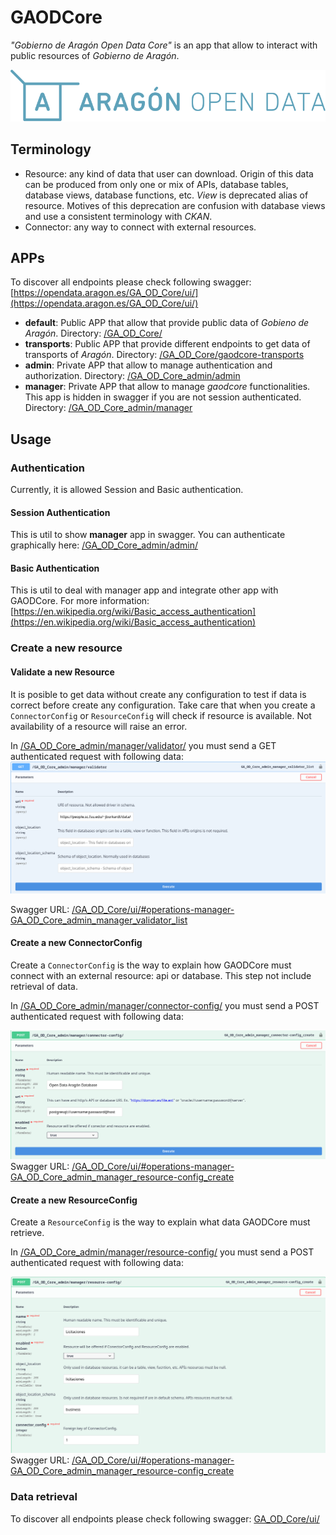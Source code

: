 # GAODCore

_"Gobierno de Aragón Open Data Core"_ is an app that allow to interact with public resources of _Gobierno de Aragón_.

![Aragón Open Data](docs/images/aragon-open-data.svg)

## Terminology

- Resource: any kind of data that user can download. Origin of this data can be produced from only one or mix of APIs,
  database tables, database views, database functions, etc. *View* is deprecated alias of resource. Motives of this
  deprecation are confusion with database views and use a consistent terminology with _CKAN_.
- Connector: any way to connect with external resources.

## APPs

To discover all endpoints please check following
swagger: [https://opendata.aragon.es/GA_OD_Core/ui/](https://opendata.aragon.es/GA_OD_Core/ui/)

- **default**: Public APP that allow that provide public data of _Gobieno de Aragón_.
  Directory: [/GA_OD_Core/](/GA_OD_Core/)
- **transports**: Public APP that provide different endpoints to get data of transports of _Aragón_.
  Directory: [/GA_OD_Core/gaodcore-transports](/GA_OD_Core/gaodcore-transports)
- **admin**: Private APP that allow to manage authentication and authorization. Directory:
  [/GA_OD_Core_admin/admin](/GA_OD_Core_admin/admin)
- **manager**: Private APP that allow to manage _gaodcore_ functionalities. This app is hidden in swagger if you are not
  session authenticated. Directory: [/GA_OD_Core_admin/manager](/GA_OD_Core_admin/manager)

## Usage

### Authentication

Currently, it is allowed Session and Basic authentication.

#### Session Authentication

This is util to show **manager** app in swagger. You can authenticate graphically here:
[/GA_OD_Core_admin/admin/](/GA_OD_Core_admin/admin/)

#### Basic Authentication

This is util to deal with manager app and integrate other app with GAODCore. For more information:
[https://en.wikipedia.org/wiki/Basic_access_authentication](https://en.wikipedia.org/wiki/Basic_access_authentication)

### Create a new resource

#### Validate a new Resource

It is posible to get data without create any configuration to test if data is correct before create any configuration.
Take care that when you create a `ConnectorConfig` or `ResourceConfig` will check if resource is available. Not availability 
of a resource will raise an error.

In [/GA_OD_Core_admin/manager/validator/](/GA_OD_Core_admin/manager/validator/) you must send a GET
authenticated request with following data:
![validator](docs/images/swagger/validator.png)

Swagger
URL: [/GA_OD_Core/ui/#operations-manager-GA_OD_Core_admin_manager_validator_list](/GA_OD_Core/ui/#operations-manager-GA_OD_Core_admin_manager_validator_list)


#### Create a new ConnectorConfig
Create a `ConnectorConfig` is the way to explain how GAODCore must connect with an external resource: api or database.
This step not include retrieval of data.

In [/GA_OD_Core_admin/manager/connector-config/](/GA_OD_Core_admin/manager/connector-config/) you must send a POST
authenticated request with following data:

![connector config creation](docs/images/swagger/connector-config-creation.png)
Swagger
URL: [/GA_OD_Core/ui/#operations-manager-GA_OD_Core_admin_manager_resource-config_create](/GA_OD_Core/ui/#operations-manager-GA_OD_Core_admin_manager_resource-config_create)

#### Create a new ResourceConfig

Create a `ResourceConfig` is the way to explain what data GAODCore must retrieve. 

In [/GA_OD_Core_admin/manager/resource-config/](/GA_OD_Core_admin/manager/resource-config/) you must send a POST 
authenticated request with following data:

![resource config creation](docs/images/swagger/resource-config-creation.png)
Swagger
URL: [/GA_OD_Core/ui/#operations-manager-GA_OD_Core_admin_manager_resource-config_create](/GA_OD_Core/ui/operations-manager-GA_OD_Core_admin_manager_resource-config_create)

### Data retrieval 

To discover all endpoints please check following
swagger: [GA_OD_Core/ui/](GA_OD_Core/ui/)
